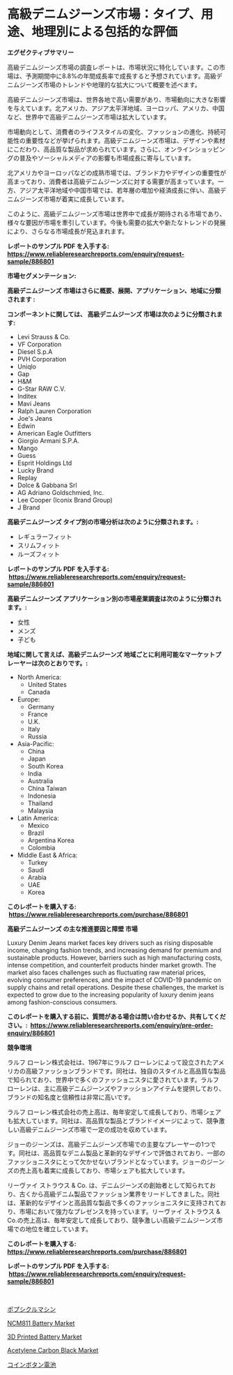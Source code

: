 <p><h1>高級デニムジーンズ市場：タイプ、用途、地理別による包括的な評価</h1></p><p><strong>エグゼクティブサマリー</strong></p>
<p><p>高級デニムジーンズ市場の調査レポートは、市場状況に特化しています。この市場は、予測期間中に8.8%の年間成長率で成長すると予想されています。高級デニムジーンズ市場のトレンドや地理的な拡大について概要を述べます。</p><p>高級デニムジーンズ市場は、世界各地で高い需要があり、市場動向に大きな影響を与えています。北アメリカ、アジア太平洋地域、ヨーロッパ、アメリカ、中国など、世界中で高級デニムジーンズ市場は拡大しています。</p><p>市場動向として、消費者のライフスタイルの変化、ファッションの進化、持続可能性の重要性などが挙げられます。高級デニムジーンズ市場は、デザインや素材にこだわり、高品質な製品が求められています。さらに、オンラインショッピングの普及やソーシャルメディアの影響も市場成長に寄与しています。</p><p>北アメリカやヨーロッパなどの成熟市場では、ブランド力やデザインの重要性が高まっており、消費者は高級デニムジーンズに対する需要が高まっています。一方、アジア太平洋地域や中国市場では、若年層の増加や経済成長に伴い、高級デニムジーンズ市場が着実に成長しています。</p><p>このように、高級デニムジーンズ市場は世界中で成長が期待される市場であり、様々な要因が市場を牽引しています。今後も需要の拡大や新たなトレンドの発展により、さらなる市場成長が見込まれます。</p></p>
<p><strong>レポートのサンプル PDF を入手する: <a href="https://www.reliableresearchreports.com/enquiry/request-sample/886801">https://www.reliableresearchreports.com/enquiry/request-sample/886801</a></strong></p>
<p><strong>市場セグメンテーション:</strong></p>
<p><strong> 高級デニムジーンズ 市場はさらに概要、展開、アプリケーション、地域に分類されます :</strong></p>
<p><strong>コンポーネントに関しては、 高級デニムジーンズ 市場は次のように分類されます: &nbsp;</strong></p>
<p><ul><li>Levi Strauss & Co.</li><li>VF Corporation</li><li>Diesel S.p.A</li><li>PVH Corporation</li><li>Uniqlo</li><li>Gap</li><li>H&M</li><li>G-Star RAW C.V.</li><li>Inditex</li><li>Mavi Jeans</li><li>Ralph Lauren Corporation</li><li>Joe's Jeans</li><li>Edwin</li><li>American Eagle Outfitters</li><li>Giorgio Armani S.P.A.</li><li>Mango</li><li>Guess</li><li>Esprit Holdings Ltd</li><li>Lucky Brand</li><li>Replay</li><li>Dolce & Gabbana Srl</li><li>AG Adriano Goldschmied, Inc.</li><li>Lee Cooper (Iconix Brand Group)</li><li>J Brand</li></ul></p>
<p><strong> 高級デニムジーンズ タイプ別の市場分析は次のように分類されます。:</strong></p>
<p><ul><li>レギュラーフィット</li><li>スリムフィット</li><li>ルーズフィット</li></ul></p>
<p><strong>レポートのサンプル PDF を入手する: &nbsp;<a href="https://www.reliableresearchreports.com/enquiry/request-sample/886801">https://www.reliableresearchreports.com/enquiry/request-sample/886801</a></strong></p>
<p><strong> 高級デニムジーンズ アプリケーション別の市場産業調査は次のように分類されます。:</strong></p>
<p><ul><li>女性</li><li>メンズ</li><li>子ども</li></ul></p>
<p><strong>地域に関して言えば、高級デニムジーンズ 地域ごとに利用可能なマーケットプレーヤーは次のとおりです。:</strong></p>
<p><ul>
    <li>
        North America:
        <ul>
            <li>United States</li>
            <li>Canada</li>
        </ul>
    </li>
    <li>
        Europe:
        <ul>
            <li>Germany</li>
            <li>France</li>
            <li>U.K.</li>
            <li>Italy</li>
            <li>Russia</li>
        </ul>
    </li>
    <li>
        Asia-Pacific:
        <ul>
            <li>China</li>
            <li>Japan</li>
            <li>South Korea</li>
            <li>India</li>
            <li>Australia</li>
            <li>China Taiwan</li>
            <li>Indonesia</li>
            <li>Thailand</li>
            <li>Malaysia</li>
        </ul>
    </li>
    <li>
        Latin America:
        <ul>
            <li>Mexico</li>
            <li>Brazil</li>
            <li>Argentina Korea</li>
            <li>Colombia</li>
        </ul>
    </li>
    <li>
        Middle East & Africa:
        <ul>
            <li>Turkey</li>
            <li>Saudi</li>
            <li>Arabia</li>
            <li>UAE</li>
            <li>Korea</li>
        </ul>
    </li>
    </ul></p>
<p><strong>このレポートを購入する: &nbsp;<a href="https://www.reliableresearchreports.com/purchase/886801">https://www.reliableresearchreports.com/purchase/886801</a></strong></p>
<p><strong>高級デニムジーンズ の主な推進要因と障壁 市場</strong></p>
<p><p>Luxury Denim Jeans market faces key drivers such as rising disposable income, changing fashion trends, and increasing demand for premium and sustainable products. However, barriers such as high manufacturing costs, intense competition, and counterfeit products hinder market growth. The market also faces challenges such as fluctuating raw material prices, evolving consumer preferences, and the impact of COVID-19 pandemic on supply chains and retail operations. Despite these challenges, the market is expected to grow due to the increasing popularity of luxury denim jeans among fashion-conscious consumers.</p></p>
<p><strong>このレポートを購入する前に、質問がある場合は問い合わせるか、共有してください。:&nbsp; <a href="https://www.reliableresearchreports.com/enquiry/pre-order-enquiry/886801">https://www.reliableresearchreports.com/enquiry/pre-order-enquiry/886801</a></strong></p>
<p><strong>競争環境</strong></p>
<p><p>ラルフ ローレン株式会社は、1967年にラルフ ローレンによって設立されたアメリカの高級ファッションブランドです。同社は、独自のスタイルと高品質な製品で知られており、世界中で多くのファッショニスタに愛されています。ラルフ ローレンは、主に高級デニムジーンズやファッションアイテムを提供しており、ブランドの知名度と信頼性は非常に高いです。</p><p>ラルフ ローレン株式会社の売上高は、毎年安定して成長しており、市場シェアも拡大しています。同社は、高品質な製品とブランドイメージによって、競争激しい高級デニムジーンズ市場で一定の成功を収めています。</p><p>ジョーのジーンズは、高級デニムジーンズ市場での主要なプレーヤーの1つです。同社は、高品質なデニム製品と革新的なデザインで評価されており、一部のファッショニスタにとって欠かせないブランドとなっています。ジョーのジーンズの売上高も着実に成長しており、市場シェアも拡大しています。</p><p>リーヴァイ ストラウス & Co. は、デニムジーンズの創始者として知られており、古くから高級デニム製品でファッション業界をリードしてきました。同社は、革新的なデザインと高品質な製品で多くのファッショニスタに支持されており、市場において強力なプレゼンスを持っています。リーヴァイ ストラウス & Co.の売上高は、毎年安定して成長しており、競争激しい高級デニムジーンズ市場での地位を確立しています。</p></p>
<p><strong>このレポートを購入する: &nbsp; <a href="https://www.reliableresearchreports.com/purchase/886801">https://www.reliableresearchreports.com/purchase/886801</a></strong></p>
<p><strong>レポートのサンプル PDF を入手する: &nbsp;<a href="https://www.reliableresearchreports.com/enquiry/request-sample/886801">https://www.reliableresearchreports.com/enquiry/request-sample/886801</a></strong><strong></strong></p>
<p>&nbsp;</p>
<p><p><a href="https://medium.com/@emmittkutch2023/%E3%82%A2%E3%82%A4%E3%82%B9%E3%82%AD%E3%83%A3%E3%83%B3%E3%83%87%E3%82%A3%E3%83%BC%E3%83%9E%E3%82%B7%E3%83%B3%E3%81%AE%E5%B8%82%E5%A0%B4%E3%83%A1%E3%83%88%E3%83%AA%E3%82%AF%E3%82%B9%E3%81%AE%E3%83%87%E3%82%B3%E3%83%BC%E3%83%89-%E5%B8%82%E5%A0%B4%E3%82%B7%E3%82%A7%E3%82%A2-%E3%83%88%E3%83%AC%E3%83%B3%E3%83%89-%E6%88%90%E9%95%B7%E3%83%91%E3%82%BF%E3%83%BC%E3%83%B3-b1f630adc87a">ポプシクルマシン</a></p><p><a href="https://github.com/provorikovar/Market-Research-Report-List-3/blob/main/ncm811-battery-market.md">NCM811 Battery Market</a></p><p><a href="https://github.com/angelajermaine/Market-Research-Report-List-2/blob/main/3d-printed-battery-market.md">3D Printed Battery Market</a></p><p><a href="https://skillful-vermicelli-b89.notion.site/Acetylene-Carbon-Black-Market-Analysis-and-Market-Size-Global-Industry-Overview-Market-Segmentatio-125d35b078a444e092d87990502587f3">Acetylene Carbon Black Market</a></p><p><a href="https://github.com/ReganWisoky2023/Market-Research-Report-List-1/blob/main/437885816138.md">コインボタン電池</a></p></p>